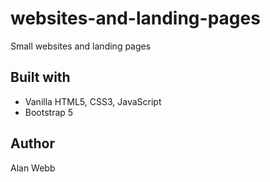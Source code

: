 # websites-and-landing-pages

Small websites and landing pages

## Built with

- Vanilla HTML5, CSS3, JavaScript
- Bootstrap 5

## Author

Alan Webb
